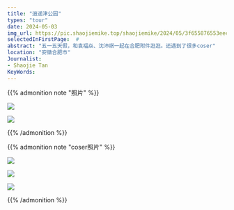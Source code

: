 ```yaml
---
title: "逍遥津公园"
types: "tour"
date: 2024-05-03
img_url: https://pic.shaojiemike.top/shaojiemike/2024/05/3f655876553eee8d6b6e3b70e88f0b55.jpg
selectedInFirstPage:  # 
abstract: "五一五天假，和袁福焱、沈沛祺一起在合肥附件逛逛。还遇到了很多coser"
location: "安徽合肥市"
Journalist:
- Shaojie Tan
KeyWords:
---
```


{{% admonition note "照片" %}}

![](https://pic.shaojiemike.top/shaojiemike/2024/05/2669cd9f8de1c89d7d74d49590c9279c.jpg)

![](https://pic.shaojiemike.top/shaojiemike/2024/05/7df44a575a1239d7d53e90f1f5ea19ae.jpg)

{{% /admonition %}}

{{% admonition note "coser照片" %}}

![](https://pic.shaojiemike.top/shaojiemike/2024/05/02ef3360421c575d75ece5012a419b25.jpg)

![](https://pic.shaojiemike.top/shaojiemike/2024/05/cfa5f2f823f5342e8deefdd3ccd8cd1a.jpg)

![](https://pic.shaojiemike.top/shaojiemike/2024/05/aca69b7ad6e3aa1790f11d30b6d2843f.jpg)

{{% /admonition %}}

